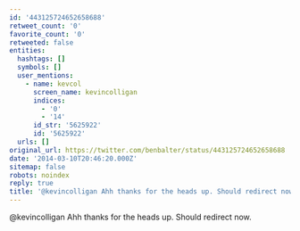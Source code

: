 ```yaml
---
id: '443125724652658688'
retweet_count: '0'
favorite_count: '0'
retweeted: false
entities:
  hashtags: []
  symbols: []
  user_mentions:
    - name: kevcol
      screen_name: kevincolligan
      indices:
        - '0'
        - '14'
      id_str: '5625922'
      id: '5625922'
  urls: []
original_url: https://twitter.com/benbalter/status/443125724652658688
date: '2014-03-10T20:46:20.000Z'
sitemap: false
robots: noindex
reply: true
title: '@kevincolligan Ahh thanks for the heads up. Should redirect now.'
---
```


@kevincolligan Ahh thanks for the heads up. Should redirect now.